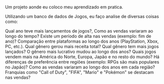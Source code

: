 Um projeto aonde eu coloco meu aprendizado em pratica.

Utilizando um banco de dados de Jogos, eu faço analise de diversas coisas como:

Qual ano teve mais lançamentos de jogos?,
Como as vendas variaram ao longo do tempo? Existe um período de alta nas vendas (exemplo: fim de ano)?
Comparação entre plataformas ao longo dos anos (PlayStation, Xbox, PC, etc.).
Qual gênero gerou mais receita total?
Qual gênero tem mais jogos lançados?
O gênero mais lucrativo mudou ao longo dos anos?
Quais jogos vendem mais na América do Norte, Europa, Japão e no resto do mundo?
Há diferenças de preferência entre regiões (exemplo: RPGs são mais populares no Japão)?
Como as vendas variaram ao longo dos anos em cada região?
Franquias como "Call of Duty", "FIFA", "Mario" e "Pokémon" se destacam nas vendas?
